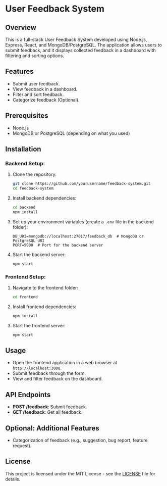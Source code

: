 # User Feedback System

## Overview
This is a full-stack User Feedback System developed using Node.js, Express, React, and MongoDB/PostgreSQL. The application allows users to submit feedback, and it displays collected feedback in a dashboard with filtering and sorting options.

## Features
- Submit user feedback.
- View feedback in a dashboard.
- Filter and sort feedback.
- Categorize feedback (Optional).

## Prerequisites
- Node.js
- MongoDB or PostgreSQL (depending on what you used)

## Installation

### Backend Setup:
1. Clone the repository:
    ```bash
    git clone https://github.com/yourusername/feedback-system.git
    cd feedback-system
    ```

2. Install backend dependencies:
    ```bash
    cd backend
    npm install
    ```

3. Set up your environment variables (create a `.env` file in the backend folder):
    ```
    DB_URI=mongodb://localhost:27017/feedback_db  # MongoDB or PostgreSQL URI
    PORT=5000  # Port for the backend server
    ```

4. Start the backend server:
    ```bash
    npm start
    ```

### Frontend Setup:
1. Navigate to the frontend folder:
    ```bash
    cd frontend
    ```

2. Install frontend dependencies:
    ```bash
    npm install
    ```

3. Start the frontend server:
    ```bash
    npm start
    ```

## Usage
- Open the frontend application in a web browser at `http://localhost:3000`.
- Submit feedback through the form.
- View and filter feedback on the dashboard.

## API Endpoints
- **POST /feedback**: Submit feedback.
- **GET /feedback**: Get all feedback.

## Optional: Additional Features
- Categorization of feedback (e.g., suggestion, bug report, feature request).

## License
This project is licensed under the MIT License - see the [LICENSE](LICENSE) file for details.
